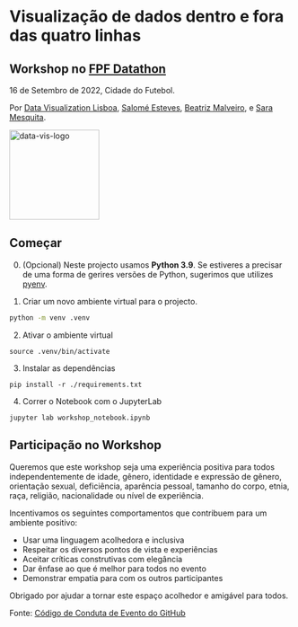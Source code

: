 # Visualização de dados dentro e fora das quatro linhas

## Workshop no [FPF Datathon](https://datathon.fpf.pt/)

16 de Setembro de 2022, Cidade do Futebol.

Por [Data Visualization Lisboa](https://twitter.com/DatavisLisboa), [Salomé Esteves](https://twitter.com/RSalomeEsteves), [Beatriz Malveiro](https://twitter.com/biased_bia), e [Sara Mesquita](https://twitter.com/MesquitaSra).

<img src="https://drive.google.com/uc?id=1xoRrlKGNXAYJ3zYjWOgvon6SmTQmvjo5" alt="data-vis-logo" width="160"/>

## Começar

0. (Opcional) Neste projecto usamos **Python 3.9**. Se estiveres a precisar de uma forma de gerires versões de Python, sugerimos que utilizes [pyenv](https://github.com/pyenv/pyenv).

1. Criar um novo ambiente virtual para o projecto.

```bash
python -m venv .venv
```

2. Ativar o ambiente virtual

```
source .venv/bin/activate
```

3. Instalar as dependências

```
pip install -r ./requirements.txt
```

4. Correr o Notebook com o JupyterLab

```
jupyter lab workshop_notebook.ipynb
```

## Participação no Workshop

Queremos que este workshop seja uma experiência positiva para todos independentemente de idade, gênero, identidade e expressão de gênero, orientação sexual, deficiência, aparência pessoal, tamanho do corpo, etnia, raça, religião, nacionalidade ou nível de experiência.

Incentivamos os seguintes comportamentos que contribuem para um ambiente positivo:

- Usar uma linguagem acolhedora e inclusiva
- Respeitar os diversos pontos de vista e experiências
- Aceitar críticas construtivas com elegância
- Dar ênfase ao que é melhor para todos no evento
- Demonstrar empatia para com os outros participantes

Obrigado por ajudar a tornar este espaço acolhedor e amigável para todos.

Fonte: [Código de Conduta de Evento do GitHub](https://docs.github.com/pt/site-policy/github-terms/github-event-code-of-conduct)
